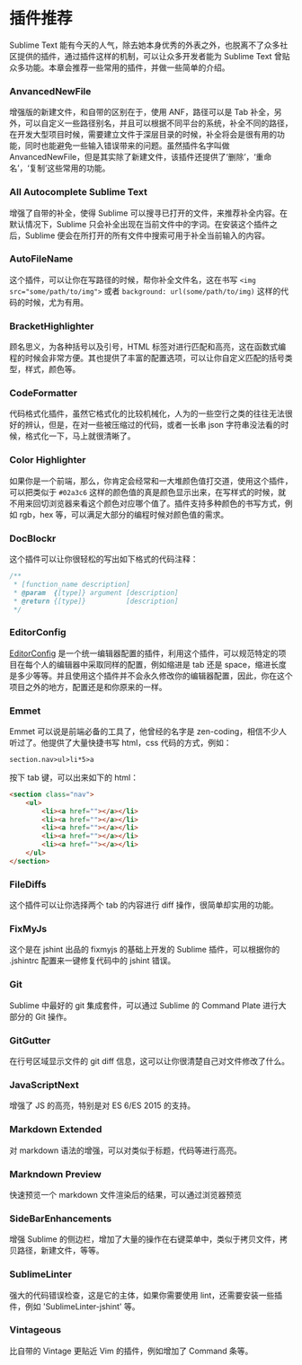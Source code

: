 # 插件推荐

Sublime Text 能有今天的人气，除去她本身优秀的外表之外，也脱离不了众多社区提供的插件，通过插件这样的机制，可以让众多开发者能为 Sublime Text 曾贴众多功能。本章会推荐一些常用的插件，并做一些简单的介绍。

### AnvancedNewFile

增强版的新建文件，和自带的区别在于，使用 ANF，路径可以是 Tab 补全，另外，可以自定义一些路径别名，并且可以根据不同平台的系统，补全不同的路径，在开发大型项目时候，需要建立文件于深层目录的时候，补全将会是很有用的功能，同时也能避免一些输入错误带来的问题。虽然插件名字叫做 AnvancedNewFile，但是其实除了新建文件，该插件还提供了‘删除’，‘重命名’，‘复制’这些常用的功能。

### All Autocomplete Sublime Text

增强了自带的补全，使得 Sublime 可以搜寻已打开的文件，来推荐补全内容。在默认情况下，Sublime 只会补全出现在当前文件中的字词。在安装这个插件之后，Sublime 便会在所打开的所有文件中搜索可用于补全当前输入的内容。


### AutoFileName

这个插件，可以让你在写路径的时候，帮你补全文件名，这在书写 `<img src="some/path/to/img">` 或者 `background: url(some/path/to/img)` 这样的代码的时候，尤为有用。

### BracketHighlighter

顾名思义，为各种括号以及引号，HTML 标签对进行匹配和高亮，这在函数式编程的时候会非常方便。其也提供了丰富的配置选项，可以让你自定义匹配的括号类型，样式，颜色等。


### CodeFormatter

代码格式化插件，虽然它格式化的比较机械化，人为的一些空行之类的往往无法很好的辨认，但是，在对一些被压缩过的代码，或者一长串 json 字符串没法看的时候，格式化一下，马上就很清晰了。


### Color Highlighter

如果你是一个前端，那么，你肯定会经常和一大堆颜色值打交道，使用这个插件，可以把类似于 `#02a3c6` 这样的颜色值的真是颜色显示出来，在写样式的时候，就不用来回切浏览器来看这个颜色对应哪个值了。插件支持多种颜色的书写方式，例如 rgb，hex 等，可以满足大部分的编程时候对颜色值的需求。


### DocBlockr

这个插件可以让你很轻松的写出如下格式的代码注释：

```js
/**
 * [function_name description]
 * @param  {[type]} argument [description]
 * @return {[type]}          [description]
 */
```

### EditorConfig

[EditorConfig](http://editorconfig.org/) 是一个统一编辑器配置的插件，利用这个插件，可以规范特定的项目在每个人的编辑器中采取同样的配置，例如缩进是 tab 还是 space，缩进长度是多少等等。并且使用这个插件并不会永久修改你的编辑器配置，因此，你在这个项目之外的地方，配置还是和你原来的一样。

### Emmet

Emmet 可以说是前端必备的工具了，他曾经的名字是 zen-coding，相信不少人听过了。他提供了大量快捷书写 html，css 代码的方式，例如：

```
section.nav>ul>li*5>a
```
按下 tab 键，可以出来如下的 html：

```html
<section class="nav">
    <ul>
        <li><a href=""></a></li>
        <li><a href=""></a></li>
        <li><a href=""></a></li>
        <li><a href=""></a></li>
        <li><a href=""></a></li>
    </ul>
</section>
```

### FileDiffs

这个插件可以让你选择两个 tab 的内容进行 diff 操作，很简单却实用的功能。

### FixMyJs

这个是在 jshint 出品的 fixmyjs 的基础上开发的 Sublime 插件，可以根据你的 .jshintrc 配置来一键修复代码中的 jshint 错误。


### Git

Sublime 中最好的 git 集成套件，可以通过 Sublime 的 Command Plate 进行大部分的 Git 操作。

### GitGutter

在行号区域显示文件的 git diff 信息，这可以让你很清楚自己对文件修改了什么。

### JavaScriptNext

增强了 JS 的高亮，特别是对 ES 6/ES 2015 的支持。

### Markdown Extended

对 markdown 语法的增强，可以对类似于标题，代码等进行高亮。

### Markndown Preview

快速预览一个 markdown 文件渲染后的结果，可以通过浏览器预览

### SideBarEnhancements

增强 Sublime 的侧边栏，增加了大量的操作在右键菜单中，类似于拷贝文件，拷贝路径，新建文件，等等。

### SublimeLinter

强大的代码错误检查，这是它的主体，如果你需要使用 lint，还需要安装一些插件，例如 'SublimeLinter-jshint' 等。

### Vintageous

比自带的 Vintage 更贴近 Vim 的插件，例如增加了 Command 条等。
